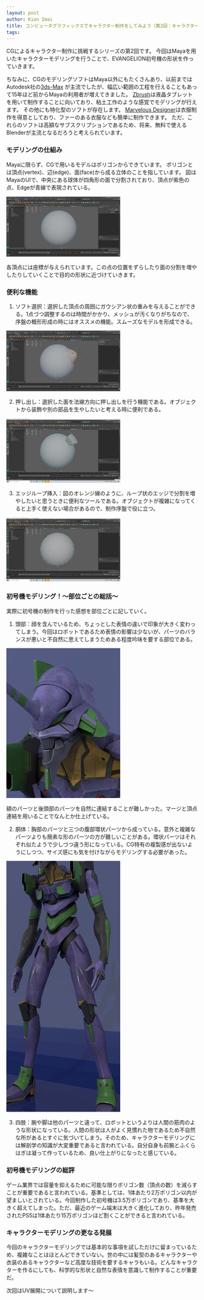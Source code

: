```yaml
---
layout: post
author: Kion Imai
title: コンピュータグラフィックスでキャラクター制作をしてみよう（第2回：キャラクターモデリングをしてみよう！）
tags:
---
```

CGによるキャラクター制作に挑戦するシリーズの第2回です。
今回はMayaを用いたキャラクターモデリングを行うことで、EVANGELION初号機の形状を作っていきます。

ちなみに、CGのモデリングソフトはMaya以外にもたくさんあり、以前まではAutodesk社の[3ds-Max](https://www.autodesk.co.jp/products/3ds-max/)
が主流でしたが、幅広い範囲の工程を行えることもあって15年ほど前からMayaの利用者が増えてきました。
[Zbrush](https://oakcorp.net/pixologic/)は液晶タブレットを用いて制作することに向いており、粘土工作のような感覚でモデリングが行えます。
その他にも特化型のソフトが存在します。
[Marvelous Designer](https://www.marvelousdesigner.com/)は衣服制作を得意としており、ファーのある衣服なども簡単に制作できます。
ただ、これらのソフトは高額なサブスクリプションであるため、将来、無料で使えるBlenderが主流となるだろうと考えられています。

### モデリングの仕組み

Mayaに限らず、CGで用いるモデルはポリゴンからできています。
ポリゴンとは頂点(vertex)、辺(edge)、面(face)から成る立体のことを指しています。
図はMayaのUIで、中央にある球体が四角形の面で分割されており、頂点が紫色の点、Edgeが青線で表現されている。

<img src="/images/KionImai/Sphere.png" width="300">

各頂点には座標が与えられています。この点の位置をずらしたり面の分割を増やしたりしていくことで目的の形状に近づけていきます。

### 便利な機能

1. ソフト選択：選択した頂点の周囲にガウシアン状の重みを与えることができる。1点づつ調整するのは時間がかかり、メッシュが汚くなりがちなので、序盤の概形形成の時にはオススメの機能。スムーズなモデルを形成できる。

<img src="/images/KionImai/SoftSelect.png" width="300">

2. 押し出し：選択した面を法線方向に押し出しを行う機能である。オブジェクトから装飾や別の部品を生やしたいと考える時に便利である。

<img src="/images/KionImai/Extrude.png" width="300">

3. エッジループ挿入：図のオレンジ線のように、ループ状のエッジで分割を増やしたいと思うときに便利なツールである。オブジェクトが複雑になってくると上手く使えない場合があるので、制作序盤で役に立つ。

<img src="/images/KionImai/EdgeRoop.png" width="300">

### 初号機モデリング！～部位ごとの総括～

実際に初号機の制作を行った感想を部位ごとに記していく。

1. 頭部：顔を含んでいるため、ちょっとした表情の違いで印象が大きく変わってしまう。今回はロボットであるため表情の影響は少ないが、パーツのバランスが悪いと不自然に思えてしまうためある程度吟味を要する部位である。

<img src="/images/KionImai/EVAFACE.png" width="300">

額のパーツと後頭部のパーツを自然に連結することが難しかった。マージと頂点連結を用いることでなんとか仕上げている。

2. 胴体：胸部のパーツと三つの腹部環状パーツから成っている。意外と複雑なパーツよりも簡素な形のパーツの方が難しいことがある。環状パーツはそれぞれ似たようで少しづつ違う形になっている。CG特有の複製感が出ないようにしつつ、サイズ感にも気を付けながらモデリングする必要があった。

<img src="/images/KionImai/EVABODY.jpg" width="300">

3. 四肢：腕や脚は他のパーツと違って、ロボットというよりは人間の筋肉のような形状になっている。人間の形状は人がよく見慣れた物であるため不自然な所があるとすぐに気づいてしまう。そのため、キャラクターモデリングには解剖学の知識が大変重要であると言われている。自分自身も前腕とふくらはぎは凝って作っているため、良い仕上がりになったと感じている。

### 初号機モデリングの総評

ゲーム業界では容量を抑えるために可能な限りポリゴン数（頂点の数）を減らすことが重要であると言われている。基準としては、1体あたり2万ポリゴン以内が望ましいとされている。今回制作した初号機は3.5万ポリゴンであり、基準を大きく超えてしまった。ただ、最近のゲーム端末は大きく進化しており、昨年発売されたPS5は1体あたり15万ポリゴンほど割くことができると言われている。

### キャラクターモデリングの更なる発展
今回のキャラクターモデリングでは基本的な事項を試しただけに留まっているため、複雑なことはほとんどできていない。世の中には髪型のあるキャラクターや衣装のあるキャラクターなど高度な技術を要するキャラもいる。どんなキャラクターを作るにしても、科学的な形状と自然な表情を意識して制作することが重要だ。

次回はUV展開について説明します～
